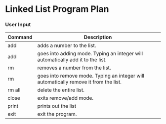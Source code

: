 # Linked List Program Plan

### User Input
Command | Description
-- | --
add <number> | adds a number to the list.
add | goes into adding mode. Typing an integer will automatically add it to the list.
rm <number> | removes a number from the list.
rm | goes into remove mode. Typing an integer will automatically remove it from the list.
rm all | delete the entire list.
close | exits remove/add mode.
print | prints out the list
exit | exit the program.